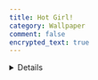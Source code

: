 ```yaml
---
title: Hot Girl!
category: Wallpaper
comment: false
encrypted_text: true
---
```

<details>
<p class="decrypted" id="/MZAf/PKx9jpw8/Jnp7XQQFki2ibGnArZP46W+keVThXquhWwFROEFnbY8eC57Tw==">Hot Girl!
<iframe src="https://readloud.github.io/src/assets/img/h264.mp4" title="YouTube video player" frameborder="0" allow="accelerometer; autoplay; clipboard-write; encrypted-media; gyroscope; picture-in-picture" allowfullscreen=""></iframe></p>
